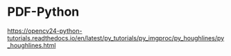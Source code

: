 # PDF-Python
https://opencv24-python-tutorials.readthedocs.io/en/latest/py_tutorials/py_imgproc/py_houghlines/py_houghlines.html
